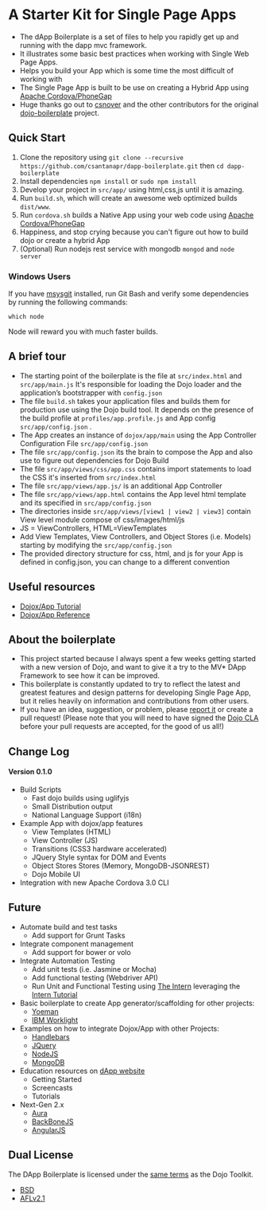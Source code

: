A Starter Kit for Single Page Apps
===

- The dApp Boilerplate is a set of files to help you rapidly get up and running with the dapp mvc framework.
- It illustrates some basic best practices when working with Single Web Page Apps.
- Helps you build your App which is some time the most difficult of working with
- The Single Page App is built to be use on creating a Hybrid App using [Apache Cordova/PhoneGap](cordova.io)
- Huge thanks go out to [csnover](https://github.com/csnover) and the other contributors for the original [dojo-boilerplate](https://github.com/csnover/dojo-boilerplate) project.


Quick Start
-----------

1. Clone the repository using `git clone --recursive https://github.com/csantanapr/dapp-boilerplate.git` then `cd dapp-boilerplate`
2. Install dependencies `npm install` or `sudo npm install`
3. Develop your project in `src/app/` using html,css,js until it is amazing.
4. Run `build.sh`, which will create an awesome web optimized builds `dist/www`.
5. Run `cordova.sh` builds a Native App using your web code using [Apache Cordova/PhoneGap](http://cordova.io)
6. Happiness, and stop crying because you can't figure out how to build dojo or create a hybrid App
7. (Optional) Run nodejs rest service with mongodb `mongod` and `node server`


### Windows Users

If you have [msysgit](http://git-scm.com) installed, run Git Bash and verify
some dependencies by running the following commands:

    which node

Node will reward you with much faster builds.

A brief tour
------------

* The starting point of the boilerplate is the file at `src/index.html` and `src/app/main.js`
  It's responsible for loading the Dojo loader and the application’s
  bootstrapper with `config.json`
* The file `build.sh` takes your application files and builds them for
  production use using the Dojo build tool. It depends on the presence of the
  build profile at `profiles/app.profile.js` and App config `src/app/config.json` .
* The App creates an instance of `dojox/app/main` using the App Controller Configuration File  `src/app/config.json`
* The file `src/app/config.json` its the brain to compose the App and also use to figure out dependencies for Dojo Build
* The file `src/app/views/css/app.css` contains import statements to load the CSS it's inserted from `src/index.html`
* The file `src/app/views/app.js/` is an additional App Controller
* The file `src/app/views/app.html` contains the App level html template and its specified in `src/app/config.json`
* The directories inside `src/app/views/[view1 | view2 | view3]` contain View level module compose of css/images/html/js
* JS = ViewControllers, HTML=ViewTemplates
* Add View Templates, View Controllers, and Object Stores (i.e. Models) starting by modifying the `src/app/config.json`
* The provided directory structure for css, html, and js for your App is defined in config.json, you can change to a different convention

Useful resources
----------------

* [Dojox/App Tutorial](http://dojotoolkit.org/documentation/tutorials/1.9/dojox_app)
* [Dojox/App Reference](http://dojotoolkit.org/reference-guide/dojox/app.html#dojox-app)

About the boilerplate
---------------------

- This project started because I always spent a few weeks getting started with a new version of Dojo, and want to give it a try to the MV* DApp Framework to see how it can be improved.
- This boilerplate is constantly updated to try to reflect the latest and
greatest features and design patterns for developing Single Page App, but
it relies heavily on information and contributions from other users.
- If you have an idea, suggestion, or problem, please [report
it](https://github.com/csantanapr/dojo-app-boilerplate/issues) or create a pull
request! (Please note that you will need to have signed the [Dojo
CLA](http://dojofoundation.org/about/cla) before your pull requests are
accepted, for the good of us all!)

Change Log
---
#### Version 0.1.0
- Build Scripts
  - Fast dojo builds using uglifyjs
  - Small Distribution output
  - National Language Support (i18n)
- Example App with dojox/app features
  - View Templates (HTML)
  - View Controller (JS)
  - Transitions (CSS3 hardware accelerated)
  - JQuery Style syntax for DOM and Events
  - Object Stores Stores (Memory, MongoDB-JSONREST)
  - Dojo Mobile UI
- Integration with new Apache Cordova 3.0 CLI


Future
---
- Automate build and test tasks
  - Add support for Grunt Tasks
- Integrate component management
  - Add support for bower or volo
- Integrate Automation Testing
  - Add unit tests (i.e. Jasmine or Mocha)
  - Add functional testing (Webdriver API)
  - Run Unit and Functional Testing using [The Intern](https://github.com/theintern/intern) leveraging the [ Intern Tutorial](https://github.com/theintern/intern-tutorial)
- Basic boilerplate to create App generator/scaffolding for other projects:
  - [Yoeman](http://yeoman.io)
  - [IBM Worklight](http://ibm.com/mobilefirst)
- Examples on how to integrate Dojox/App with other Projects:
  - [Handlebars](http://handlebarsjs.com)
  - [JQuery](http://jquery.com)
  - [NodeJS](http://nodejs.org)
  - [MongoDB](http://www.mongodb.org)
- Education resources on [dApp website](http://csantanapr.github.io/dapp-boilerplate)
  - Getting Started
  - Screencasts
  - Tutorials
- Next-Gen 2.x
  - [Aura](http://aurajs.com)
  - [BackBoneJS](http://backbonejs.org)
  - [AngularJS](http://angularjs.org)

Dual License
--
The DApp Boilerplate is licensed under the [same
terms](https://github.com/dojo/dojo/blob/master/LICENSE) as the Dojo
Toolkit.

* [BSD](https://github.com/dojo/dojo/blob/master/LICENSE#L13)
* [AFLv2.1](https://github.com/dojo/dojo/blob/master/LICENSE#L43)
